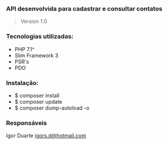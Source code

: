 
### API desenvolvida para cadastrar e consultar contatos

> Version 1.0

### Tecnologias utilizadas: 
- PHP 7.1^
- Slim Framework 3
- PSR's
- PDO

### Instalação: 
- $ composer install
- $ composer update
- $ composer dump-autoload -o

### Responsáveis
Igor Duarte igors.d@hotmail.com
